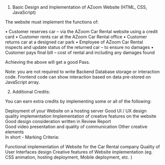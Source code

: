 1. Basic Design and Implementation of AZoom Website (HTML, CSS, JavaScript)

The website must implement the functions of: 
 
  • Customer reserves car – via the AZoom Car Rental website using a credit card 
  • Customer rents car at the AZoom Car Rental office 
  • Customer returns car at a designed car park 
  • Employee of AZoom Car Rental inspects and update status of the returned car – to ensure no damages 
  • Customer pays final bill – cost of rental and including any damages found   

Achieving the above will get a good Pass. 

Note:  you are not required to write Backend Database storage or interaction code.
Frontend code can show interaction based on data pre-stored on JavaScript array. 

2. Additional Credits: 

You can earn extra credits by implementing some or all of the following: 

Deployment of your Website on a hosting server 
Good UI / UX design quality implementation 
Implementation of creative features on the website
Good design consideration written in Review Report  
Good video presentation and quality of communication
Other creative elements  
In short - Marking Criteria: 

Functional implementation of Website for the Car Rental company 
Quality of User Interfaces design 
Creative features of Website implementation (eg. CSS animation, hosting deployment, Mobile deployment, etc. ) 
